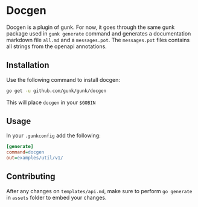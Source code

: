 # Docgen

Docgen is a plugin of gunk. For now, it goes through the same gunk package used
in `gunk generate` command and generates a documentation markdown file `all.md`
and a `messages.pot`.
The `messages.pot` files contains all strings from the openapi annotations.

## Installation

Use the following command to install docgen:

```sh
go get -u github.com/gunk/gunk/docgen
```

This will place `docgen` in your `$GOBIN`

## Usage

In your `.gunkconfig` add the following:

```ini
[generate]
command=docgen
out=examples/util/v1/
```

## Contributing

After any changes on `templates/api.md`, make sure to perform `go generate` in `assets` folder to embed your changes.
